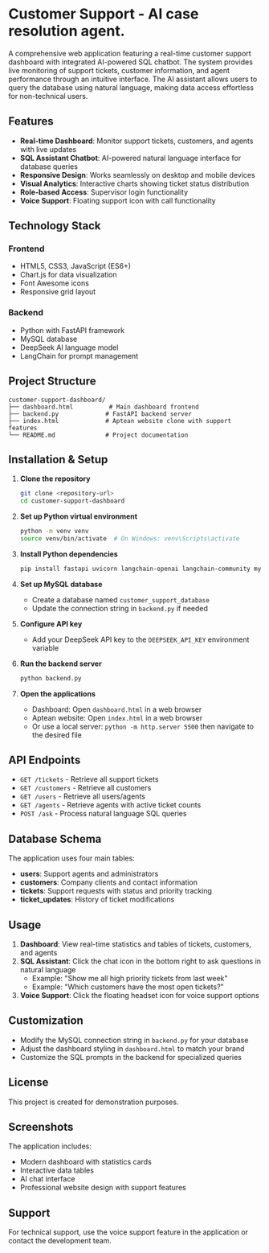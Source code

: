# Customer Support - AI case resolution agent.

A comprehensive web application featuring a real-time customer support dashboard with integrated AI-powered SQL chatbot. The system provides live monitoring of support tickets, customer information, and agent performance through an intuitive interface. The AI assistant allows users to query the database using natural language, making data access effortless for non-technical users.

## Features

- **Real-time Dashboard**: Monitor support tickets, customers, and agents with live updates
- **SQL Assistant Chatbot**: AI-powered natural language interface for database queries
- **Responsive Design**: Works seamlessly on desktop and mobile devices
- **Visual Analytics**: Interactive charts showing ticket status distribution
- **Role-based Access**: Supervisor login functionality
- **Voice Support**: Floating support icon with call functionality

## Technology Stack

### Frontend
- HTML5, CSS3, JavaScript (ES6+)
- Chart.js for data visualization
- Font Awesome icons
- Responsive grid layout

### Backend
- Python with FastAPI framework
- MySQL database
- DeepSeek AI language model
- LangChain for prompt management

## Project Structure

```
customer-support-dashboard/
├── dashboard.html          # Main dashboard frontend
├── backend.py             # FastAPI backend server
├── index.html             # Aptean website clone with support features
└── README.md              # Project documentation
```

## Installation & Setup

1. **Clone the repository**
   ```bash
   git clone <repository-url>
   cd customer-support-dashboard
   ```

2. **Set up Python virtual environment**
   ```bash
   python -m venv venv
   source venv/bin/activate  # On Windows: venv\Scripts\activate
   ```

3. **Install Python dependencies**
   ```bash
   pip install fastapi uvicorn langchain-openai langchain-community mysql-connector-python
   ```

4. **Set up MySQL database**
   - Create a database named `customer_support_database`
   - Update the connection string in `backend.py` if needed

5. **Configure API key**
   - Add your DeepSeek API key to the `DEEPSEEK_API_KEY` environment variable

6. **Run the backend server**
   ```bash
   python backend.py
   ```

7. **Open the applications**
   - Dashboard: Open `dashboard.html` in a web browser
   - Aptean website: Open `index.html` in a web browser
   - Or use a local server: `python -m http.server 5500` then navigate to the desired file

## API Endpoints

- `GET /tickets` - Retrieve all support tickets
- `GET /customers` - Retrieve all customers
- `GET /users` - Retrieve all users/agents
- `GET /agents` - Retrieve agents with active ticket counts
- `POST /ask` - Process natural language SQL queries

## Database Schema

The application uses four main tables:
- **users**: Support agents and administrators
- **customers**: Company clients and contact information
- **tickets**: Support requests with status and priority tracking
- **ticket_updates**: History of ticket modifications

## Usage

1. **Dashboard**: View real-time statistics and tables of tickets, customers, and agents
2. **SQL Assistant**: Click the chat icon in the bottom right to ask questions in natural language
   - Example: "Show me all high priority tickets from last week"
   - Example: "Which customers have the most open tickets?"
3. **Voice Support**: Click the floating headset icon for voice support options

## Customization

- Modify the MySQL connection string in `backend.py` for your database
- Adjust the dashboard styling in `dashboard.html` to match your brand
- Customize the SQL prompts in the backend for specialized queries

## License

This project is created for demonstration purposes.

## Screenshots

The application includes:
- Modern dashboard with statistics cards
- Interactive data tables
- AI chat interface
- Professional website design with support features

## Support

For technical support, use the voice support feature in the application or contact the development team.

